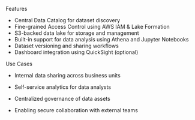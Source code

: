 Features

-  Central Data Catalog for dataset discovery  
-  Fine-grained Access Control using AWS IAM & Lake Formation  
-  S3-backed data lake for storage and management  
-  Built-in support for data analysis using Athena and Jupyter Notebooks  
-  Dataset versioning and sharing workflows  
-  Dashboard integration using QuickSight (optional)


Use Cases

- Internal data sharing across business units

- Self-service analytics for data analysts

- Centralized governance of data assets

- Enabling secure collaboration with external teams


